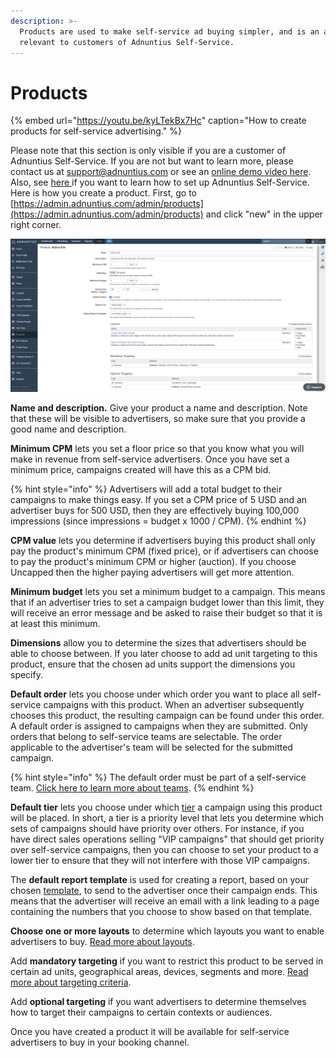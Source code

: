 ```yaml
---
description: >-
  Products are used to make self-service ad buying simpler, and is an admin tool
  relevant to customers of Adnuntius Self-Service.
---
```


# Products

{% embed url="https://youtu.be/kyLTekBx7Hc" caption="How to create products for self-service advertising." %}

Please note that this section is only visible if you are a customer of Adnuntius Self-Service. If you are not but want to learn more, please contact us at [support@adnuntius.com](mailto:support@adnuntius.com) or see an [online demo video here](https://adnuntius.com/products/adnuntius-self-service/). Also, see [here ](../../../onboarding-guides/adnuntius-self-service/)if you want to learn how to set up Adnuntius Self-Service. Here is how you create a product. First, go to [https://admin.adnuntius.com/admin/products](https://admin.adnuntius.com/admin/products) and click "new" in the upper right corner. 

![](../../../.gitbook/assets/ss-product.png)

**Name and description.** Give your product a name and description. Note that these will be visible to advertisers, so make sure that you provide a good name and description. 

**Minimum CPM** lets you set a floor price so that you know what you will make in revenue from self-service advertisers. Once you have set a minimum price, campaigns created will have this as a CPM bid. 

{% hint style="info" %}
Advertisers will add a total budget to their campaigns to make things easy. If you set a CPM price of 5 USD and an advertiser buys for 500 USD, then they are effectively buying 100,000 impressions \(since impressions = budget x 1000 / CPM\).
{% endhint %}

**CPM value** lets you determine if advertisers buying this product shall only pay the product's minimum CPM \(fixed price\), or if advertisers can choose to pay the product's minimum CPM or higher \(auction\). If you choose Uncapped then the higher paying advertisers will get more attention. 

**Minimum budget** lets you set a minimum budget to a campaign. This means that if an advertiser tries to set a campaign budget lower than this limit, they will receive an error message and be asked to raise their budget so that it is at least this minimum. 

**Dimensions** allow you to determine the sizes that advertisers should be able to choose between. If you later choose to add ad unit targeting to this product, ensure that the chosen ad units support the dimensions you specify. 

**Default order** lets you choose under which order you want to place all self-service campaigns with this product. When an advertiser subsequently chooses this product, the resulting campaign can be found under this order. A default order is assigned to campaigns when they are submitted. Only orders that belong to self-service teams are selectable. The order applicable to the advertiser's team will be selected for the submitted campaign.

{% hint style="info" %}
The default order must be part of a self-service team. [Click here to learn more about teams](users-teams-and-roles.md).
{% endhint %}

**Default tier** lets you choose under which [tier](tiers.md) a campaign using this product will be placed. In short, a tier is a priority level that lets you determine which sets of campaigns should have priority over others. For instance, if you have direct sales operations selling "VIP campaigns" that should get priority over self-service campaigns, then you can choose to set your product to a lower tier to ensure that they will not interfere with those VIP campaigns. 

The **default report template** is used for creating a report, based on your chosen [template](../reports/reports-templates-and-schedules.md), to send to the advertiser once their campaign ends. This means that the advertiser will receive an email with a link leading to a page containing the numbers that you choose to show based on that template.

**Choose one or more layouts** to determine which layouts you want to enable advertisers to buy. [Read more about layouts](layouts.md). 

Add **mandatory targeting** if you want to restrict this product to be served in certain ad units, geographical areas, devices, segments and more. [Read more about targeting criteria](../advertising/targeting.md). 

Add **optional targeting** if you want advertisers to determine themselves how to target their campaigns to certain contexts or audiences. 

Once you have created a product it will be available for self-service advertisers to buy in your booking channel. 

